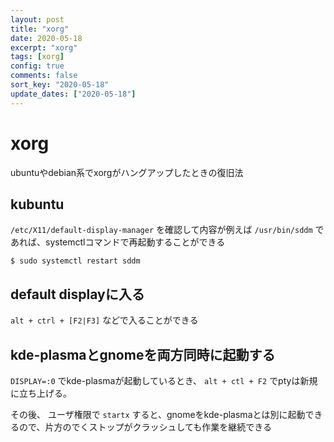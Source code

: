 ```yaml
---
layout: post
title: "xorg"
date: 2020-05-18
excerpt: "xorg"
tags: [xorg]
config: true
comments: false
sort_key: "2020-05-18"
update_dates: ["2020-05-18"]
---
```


# xorg

ubuntuやdebian系でxorgがハングアップしたときの復旧法


## kubuntu

`/etc/X11/default-display-manager` を確認して内容が例えば `/usr/bin/sddm` であれば、systemctlコマンドで再起動することができる


```console
$ sudo systemctl restart sddm
```

## default displayに入る

`alt + ctrl + [F2|F3]` などで入ることができる


## kde-plasmaとgnomeを両方同時に起動する

`DISPLAY=:0` でkde-plasmaが起動しているとき、 `alt + ctl + F2` でptyは新規に立ち上げる。 

その後、 ユーザ権限で `startx` すると、gnomeをkde-plasmaとは別に起動できるので、片方のでくストップがクラッシュしても作業を継続できる



